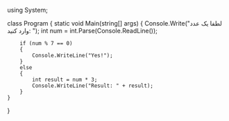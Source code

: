 using System;

class Program
{
    static void Main(string[] args)
    {
        Console.Write("لطفا یک عدد وارد کنید: ");
        int num = int.Parse(Console.ReadLine());

        if (num % 7 == 0)
        {
            Console.WriteLine("Yes!");
        }
        else
        {
            int result = num * 3;
            Console.WriteLine("Result: " + result);
        }
    }
}

